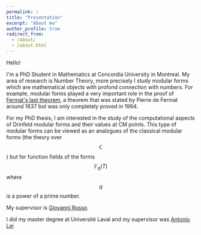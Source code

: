 ```yaml
---
permalink: /
title: "Presentation"
excerpt: "About me"
author_profile: true
redirect_from:
  - /about/
  - /about.html
---
```


Hello!

I'm a PhD Student in Mathematics at Concordia University in Montreal. My area of research is Number Theory, more precisely I study modular forms which are mathematical objects with profond connection with numbers. For example, modular forms
played a very important role in the proof of [Fermat's last theorem](https://en.wikipedia.org/wiki/Fermat%27s_Last_Theorem), a theorem that was stated by Pierre de Fermat around 1637 but was only completely proved in 1994.

For my PhD thesis, I am interested in the study of the computational aspects of Drinfeld
modular forms and their values at CM points. This type of modular forms can be viewed as an analogues of the classical modular forms (the theory over $$\mathbb{C}$$) but for function fields of the forms $$\mathbb{F}_q(T)$$ where $$q$$ is a power of a prime number.

My supervisor is [Giovanni Rosso](https://sites.google.com/site/gvnros/).

I did my master degree at Université Laval and my supervisor was [Antonio Lei](http://antoniolei.com/)
